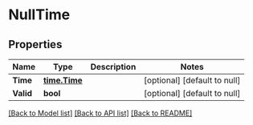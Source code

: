 # NullTime

## Properties
Name | Type | Description | Notes
------------ | ------------- | ------------- | -------------
**Time** | [**time.Time**](time.Time.md) |  | [optional] [default to null]
**Valid** | **bool** |  | [optional] [default to null]

[[Back to Model list]](../README.md#documentation-for-models) [[Back to API list]](../README.md#documentation-for-api-endpoints) [[Back to README]](../README.md)


